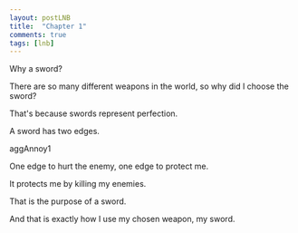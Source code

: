 ```yaml
---
layout: postLNB
title:  "Chapter 1"
comments: true
tags: [lnb]
---
```


Why a sword?

There are so many different weapons in the world, so why did I choose the sword?

That's because swords represent perfection.

A sword has two edges.

aggAnnoy1

One edge to hurt the enemy, one edge to protect me.

It protects me by killing my enemies.

That is the purpose of a sword.

And that is exactly how I use my chosen weapon, my sword.